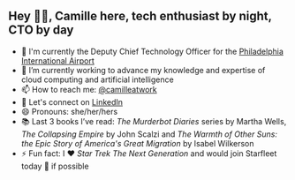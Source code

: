 ## Hey 👋🏾, Camille here, tech enthusiast by night, CTO by day

- 🔭 I'm currently the Deputy Chief Technology Officer for the [Philadelphia International Airport](http://phl.org)
- 🌱 I’m currently working to advance my knowledge and expertise of cloud computing and artificial intelligence
- 📫 How to reach me: [@camilleatwork](https://twitter.com/camilleatwork)
- :tada: Let's connect on [LinkedIn](https://www.linkedin.com/in/camille-tomlin/)
- 😄 Pronouns: she/her/hers
- :books: Last 3 books I’ve read: *The Murderbot Diaries* series by Martha Wells, *The Collapsing Empire* by John Scalzi and *The Warmth of Other Suns: the Epic Story of America's Great Migration* by Isabel Wilkerson
- ⚡ Fun fact: I :heart: *Star Trek The Next Generation* and would join Starfleet today :rocket: if possible

<!--
**camilleatwork/camilleatwork** is a ✨ _special_ ✨ repository because its `README.md` (this file) appears on your GitHub profile.

Here are some ideas to get you started:

- 🔭 I’m currently working on ...
- 🌱 I’m currently learning ...
- 👯 I’m looking to collaborate on ...
- 🤔 I’m looking for help with ...
- 💬 Ask me about ...
- 📫 How to reach me: ...
- 😄 Pronouns: ...
- ⚡ Fun fact: ...
-->
